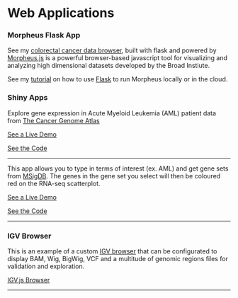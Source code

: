 # Web Applications

### Morpheus Flask App

See my [colorectal cancer data browser](http://colo-flask3.eba-3yxerm5g.us-west-1.elasticbeanstalk.com/), built with flask and powered by [Morpheus.js](https://software.broadinstitute.org/morpheus/) is a powerful browser-based javascript tool for visualizing and analyzing high dimensional datasets developed by the Broad Instiute. 

See my [tutorial](https://github.com/mmingay2/coloCancerBrowser) on how to use [Flask](https://palletsprojects.com/p/flask/) to run Morpheus locally or in the cloud. 


### Shiny Apps

Explore gene expression in Acute Myeloid Leukemia (AML) patient data from [The Cancer Genome Atlas](https://www.cancer.gov/about-nci/organization/ccg/research/structural-genomics/tcga)

[See a Live Demo](https://mmingay2.shinyapps.io/tcga_aml/)

[See the Code](https://github.com/mmingay2/tcga_aml)

---

This app allows you to type in terms of interest (ex. AML) and get gene sets from [MSigDB](http://software.broadinstitute.org/gsea/msigdb/index.jsp). The genes in the gene set you select will then be coloured red on the RNA-seq scatterplot.

[See a Live Demo](https://mmingay2.shinyapps.io/RNA-seek/)

[See the Code](https://github.com/mmingay2/RNA-seek)

---

### IGV Browser

This is an example of a custom [IGV browser](https://github.com/igvteam/igv.js/) that can be configurated to display BAM, Wig, BigWig, VCF and a multitude of genomic regions files for validation and exploration.

[IGV.js Browser](http://mmingay.com/igvbrowser.html)

---

